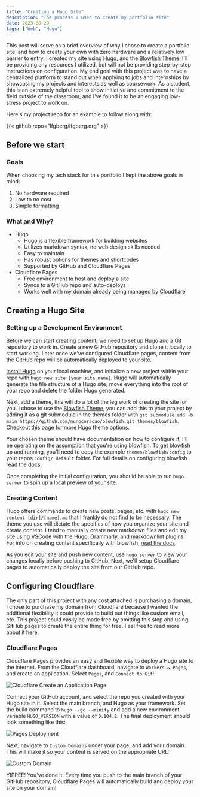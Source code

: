 ```yaml
---
title: "Creating a Hugo Site"
description: "The process I used to create my portfolio site"
date: 2023-08-29
tags: ["Web", "Hugo"]
---
```

This post will serve as a brief overview of why I chose to create a portfolio site, and how to create your own with zero hardware and a relatively low barrier to entry. I created my site using [Hugo](https://gohugo.io/), and the [Blowfish Theme](https://blowfish.page/). I'll be providing any resources I utilized, but will not be providing step-by-step instructions on configuration. My end goal with this project was to have a centralized platform to stand out when applying to jobs and internships by showcasing my projects and interests as well as coursework. As a student, this is an extremely helpful tool to show initiative and commitment to the field outside of the classroom, and I've found it to be an engaging low-stress project to work on.

Here's my project repo for an example to follow along with:

{{< github repo="lfgberg/lfgberg.org" >}}

## Before we start

### Goals

When choosing my tech stack for this portfolio I kept the above goals in mind:

1. No hardware required
2. Low to no cost
3. Simple formatting

### What and Why?

- Hugo
  - Hugo is a flexible framework for building websites
  - Utilizes markdown syntax, no web design skills needed
  - Easy to maintain
  - Has robust options for themes and shortcodes
  - Supported by GitHub and Cloudflare Pages
- Cloudflare Pages
  - Free environment to host and deploy a site
  - Syncs to a GitHub repo and auto-deploys
  - Works well with my domain already being managed by Cloudflare

## Creating a Hugo Site

### Setting up a Development Environment

Before we can start creating content, we need to set up Hugo and a Git repository to work in. Create a new GitHub repository and clone it locally to start working. Later once we've configured Cloudflare pages, content from the GitHub repo will be automatically deployed to your site.

[Install Hugo](https://gohugo.io/installation/) on your local machine, and initialize a new project within your repo with `hugo new site [your site name]`. Hugo will automatically generate the file structure of a Hugo site, move everything into the root of your repo and delete the folder Hugo generated.

Next, add a theme, this will do a lot of the leg work of creating the site for you. I chose to use the [Blowfish Theme](https://blowfish.page/docs/installation/), you can add this to your project by adding it as a git submodule in the themes folder with `git submodule add -b main https://github.com/nunocoracao/blowfish.git themes/blowfish`. Checkout [this page](https://themes.gohugo.io/) for more Hugo theme options.

Your chosen theme should have documentation on how to configure it, I'll be operating on the assumption that you're using blowfish. To get blowfish up and running, you'll need to copy the example `themes/blowfish/config` to your repos `config/_default` folder. For full details on configuring blowfish [read the docs](https://blowfish.page/docs/configuration/#site-configuration).

Once completing the initial configuration, you should be able to run `hugo server` to spin up a local preview of your site.

### Creating Content

Hugo offers commands to create new posts, pages, etc. with `hugo new content [dir]/[name].md` that I frankly do not find to be necessary. The theme you use will dictate the specifics of how you organize your site and create content. I tend to manually create new markdown files and edit my site using VSCode with the Hugo, Grammarly, and markdownlint plugins. For info on creating content specifically with blowfish, [read the docs](https://blowfish.page/docs/content-examples/).

As you edit your site and push new content, use `hugo server` to view your changes locally before pushing to GitHub. Next, we'll setup Cloudflare pages to automatically deploy the site from our GitHub repo.

## Configuring Cloudflare

The only part of this project with any cost attached is purchasing a domain, I chose to purchase my domain from Cloudflare because I wanted the additional flexibility it could provide to build out things like custom email, etc. This project could easily be made free by omitting this step and using GitHub pages to create the entire thing for free. Feel free to read more about it [here](https://pages.github.com/).

### Cloudflare Pages

Cloudflare Pages provides an easy and flexible way to deploy a Hugo site to the internet. From the Cloudflare dashboard, navigate to `Workers & Pages`, and create an application. Select `Pages`, and `Connect to Git`:

![Cloudflare Create an Application Page](development/hugo/cloudflare-init-page.png)

Connect your GitHub account, and select the repo you created with your Hugo site in it. Select the main branch, and Hugo as your framework. Set the build command to `hugo --gc --minify` and add a new environment variable `HUGO_VERSION` with a value of `0.104.2`. The final deployment should look something like this:

![Pages Deployment](development/hugo/cloudflare-deployment.png)

Next, navigate to `Custom Domains` under your page, and add your domain. This will make it so your content is served on the appropriate URL:

![Custom Domain](development/hugo/custom-domain.png)

YIPPEE! You've done it. Every time you push to the main branch of your GitHub repository, Cloudflare Pages will automatically build and deploy your site on your domain!
